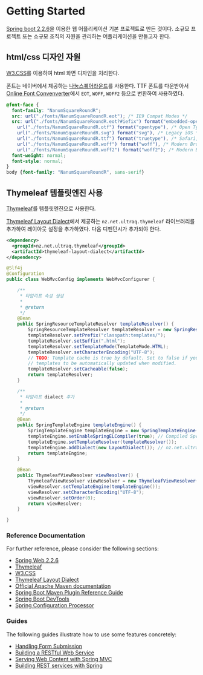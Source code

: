 # Getting Started
[Spring boot 2.2.6][springboot]을 이용한 웹 어플리케이션 기본 프로젝트로 만든 것이다.
소규모 프로젝트 또는 소규모 조직의 자원을 관리하는 어플리케이션을 만들고자 한다.

## html/css 디자인 자원
[W3.CSS][w3css]를 이용하여 html 화면 디자인을 처리한다.

폰트는 네이버에서 제공하는 [나눔스퀘어라운드][naverfont]를 사용한다.
TTF 폰트를 다운받아서 [Online Font Convenverter][fontconverter]에서 `EOT`, `WOFF`, `WOFF2` 등으로 변환하여 사용하였다.
```css
@font-face {
  font-family: "NanumSquareRoundR";
  src: url("./fonts/NanumSquareRoundR.eot"); /* IE9 Compat Modes */
  src: url("./fonts/NanumSquareRoundR.eot?#iefix") format("embedded-opentype"), /* IE6-IE8 */
    url("./fonts/NanumSquareRoundR.otf") format("opentype"), /* Open Type Font */
    url("./fonts/NanumSquareRoundR.svg") format("svg"), /* Legacy iOS */
    url("./fonts/NanumSquareRoundR.ttf") format("truetype"), /* Safari, Android, iOS */
    url("./fonts/NanumSquareRoundR.woff") format("woff"), /* Modern Browsers */
    url("./fonts/NanumSquareRoundR.woff2") format("woff2"); /* Modern Browsers */
  font-weight: normal;
  font-style: normal;
}
body {font-family: "NanumSquareRoundR", sans-serif}
```

## Thymeleaf 템플릿엔진 사용
[Thymeleaf][thymeleaf]를 템플릿엔진으로 사용한다.

[Thymeleaf Layout Dialect][thymeleaflayoutdialect]에서 제공하는 `nz.net.ultraq.thymeleaf` 라이브러리를 추가하여 레이아웃 설정을 추가하였다.
다음 디펜던시가 추가되야 한다.

```xml
<dependency>
  <groupId>nz.net.ultraq.thymeleaf</groupId>
  <artifactId>thymeleaf-layout-dialect</artifactId>
</dependency>
```

```java
@Slf4j
@Configuration
public class WebMvcConfig implements WebMvcConfigurer {

	/**
	 * 타임리프 속성 생성
	 * 
	 * @return
	 */
	@Bean
	public SpringResourceTemplateResolver templateResolver() {
		SpringResourceTemplateResolver templateResolver = new SpringResourceTemplateResolver();
		templateResolver.setPrefix("classpath:templates/");
		templateResolver.setSuffix(".html");
		templateResolver.setTemplateMode(TemplateMode.HTML);
		templateResolver.setCharacterEncoding("UTF-8");
		// TODO: Template cache is true by default. Set to false if you want
		// templates to be automatically updated when modified.
		templateResolver.setCacheable(false);
		return templateResolver;
	}

	/**
	 * 타임리프 dialect 추가
	 * 
	 * @return
	 */
	@Bean
	public SpringTemplateEngine templateEngine() {
		SpringTemplateEngine templateEngine = new SpringTemplateEngine();
		templateEngine.setEnableSpringELCompiler(true); // Compiled SpringEL should speed up executions
		templateEngine.setTemplateResolver(templateResolver());
		templateEngine.addDialect(new LayoutDialect()); // nz.net.ultraq.thymeleaf 레이아웃 관리 추가
		return templateEngine;
	}

	@Bean
	public ThymeleafViewResolver viewResolver() {
		ThymeleafViewResolver viewResolver = new ThymeleafViewResolver();
		viewResolver.setTemplateEngine(templateEngine());
		viewResolver.setCharacterEncoding("UTF-8");
		viewResolver.setOrder(0);
		return viewResolver;
	}

}
```

### Reference Documentation
For further reference, please consider the following sections:

* [Spring Web 2.2.6][springboot]
* [Thymeleaf][thymeleaf]
* [W3.CSS][w3css]
* [Thymeleaf Layout Dialect][thymeleaflayoutdialect]
* [Official Apache Maven documentation](https://maven.apache.org/guides/index.html)
* [Spring Boot Maven Plugin Reference Guide](https://docs.spring.io/spring-boot/docs/2.2.6.RELEASE/maven-plugin/)
* [Spring Boot DevTools](https://docs.spring.io/spring-boot/docs/2.2.6.RELEASE/reference/htmlsingle/#using-boot-devtools)
* [Spring Configuration Processor](https://docs.spring.io/spring-boot/docs/2.2.6.RELEASE/reference/htmlsingle/#configuration-metadata-annotation-processor)

### Guides
The following guides illustrate how to use some features concretely:

* [Handling Form Submission](https://spring.io/guides/gs/handling-form-submission/)
* [Building a RESTful Web Service](https://spring.io/guides/gs/rest-service/)
* [Serving Web Content with Spring MVC](https://spring.io/guides/gs/serving-web-content/)
* [Building REST services with Spring](https://spring.io/guides/tutorials/bookmarks/)

[springboot]: https://docs.spring.io/spring-boot/docs/2.2.6.RELEASE/reference/htmlsingle/#boot-features-developing-web-applications "Spring Web 2.2.6"
[thymeleaf]: https://docs.spring.io/spring-boot/docs/2.2.6.RELEASE/reference/htmlsingle/#boot-features-spring-mvc-template-engines "Thymeleaf"
[thymeleaflayoutdialect]: https://github.com/ultraq/thymeleaf-layout-dialect "Thymeleaf Layout Dialect"
[w3css]: https://www.w3schools.com/w3css/default.asp "W3.CSS"
[naverfont]: https://hangeul.naver.com/2017/nanum "네이버 한글한글아름답게"
[fontconverter]: https://www.font-converter.net "Online Font Converter / Web Font Generator"